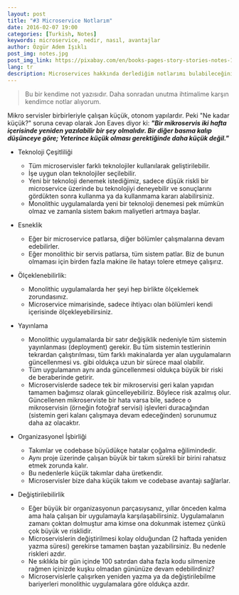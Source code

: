 ```yaml
---
layout: post
title: "#3 Microservice Notlarım"
date: 2016-02-07 19:00
categories: [Turkish, Notes]
keywords: microservice, nedir, nasıl, avantajlar
author: Özgür Adem Işıklı
post_img: notes.jpg
post_img_link: https://pixabay.com/en/books-pages-story-stories-notes-1245690
lang: tr
description: Microservices hakkında derlediğim notlarımı bulabileceğiniz bir makale.
---
```


> Bu bir kendime not yazısıdır. Daha sonradan unutma ihtimalime karşın kendimce notlar alıyorum.

Mikro servisler birbirleriyle çalışan küçük, otonom yapılardır. Peki "Ne kadar küçük?" soruna cevap olarak Jon Eaves diyor ki: **_"Bir mikroservis iki hafta içerisinde yeniden yazılabilir bir şey olmalıdır. Bir diğer basma kalıp düşünceye göre; Yeterince küçük olması gerektiğinde daha küçük değil."_**

- Teknoloji Çeşitliliği

  - Tüm microservisler farklı teknolojiler kullanılarak geliştirilebilir.
  - İşe uygun olan teknolojiler seçilebilir.
  - Yeni bir teknoloji denemek istediğimiz, sadece düşük riskli bir microservice üzerinde bu teknolojiyi deneyebilir ve sonuçlarını gördükten sonra kullanma ya da kullanmama kararı alabilirsiniz.
  - Monolithic uygulamalarda yeni bir teknoloji denemesi pek mümkün olmaz ve zamanla sistem bakım maliyetleri artmaya başlar.

- Esneklik

  - Eğer bir microservice patlarsa, diğer bölümler çalışmalarına devam edebilirler.
  - Eğer monolithic bir servis patlarsa, tüm sistem patlar. Biz de bunun olmaması için birden fazla makine ile hatayı tolere etmeye çalışırız.

- Ölçeklenebilirlik:

  - Monolithic uygulamalarda her şeyi hep birlikte ölçeklemek zorundasınız.
  - Microservice mimarisinde, sadece ihtiyacı olan bölümleri kendi içerisinde ölçekleyebilirsiniz.

- Yayınlama

  - Monolithic uygulamalarda bir satır değişiklik nedeniyle tüm sistemin yayınlanması (deployment) gerekir. Bu tüm sistemin testlerinin tekrardan çalıştırılması, tüm farklı makinalarda yer alan uygulamaların güncellenmesi vs. gibi oldukça uzun bir sürece maal olabilir.
  - Tüm uygulamanın aynı anda güncellenmesi oldukça büyük bir riski de beraberinde getirir.
  - Microservislerde sadece tek bir mikroservisi geri kalan yapıdan tamamen bağımsız olarak güncelleyebiliriz. Böylece risk azalmış olur. Güncellenen mikroserviste bir hata varsa bile, sadece o mikroservisin (örneğin fotoğraf servisi) işlevleri duracağından (sistemin geri kalanı çalışmaya devam edeceğinden) sorunumuz daha az olacaktır.

- Organizasyonel İşbirliği

  - Takımlar ve codebase büyüdükçe hatalar çoğalma eğilimindedir.
  - Aynı proje üzerinde çalışan büyük bir takım sürekli bir birini rahatsız etmek zorunda kalır.
  - Bu nedenlerle küçük takımlar daha üretkendir.
  - Microservisler bize daha küçük takım ve codebase avantajı sağlarlar.

- Değiştirilebilirlik
  - Eğer büyük bir organizasyonun parçasıysanız, yıllar önceden kalma ama hala çalışan bir uygulamayla karşılaşabilirsiniz. Uygulamalanın zamanı çoktan dolmuştur ama kimse ona dokunmak istemez çünkü çok büyük ve risklidir.
  - Microservislerin değiştirilmesi kolay olduğundan (2 haftada yeniden yazma süresi) gerekirse tamamen baştan yazabilirsiniz. Bu nedenle riskleri azdır.
  - Ne sıklıkla bir gün içinde 100 satırdan daha fazla kodu silmenize rağmen içinizde kuşku olmadan gününüze devam edebilirdiniz?
  - Microservislerle çalışırken yeniden yazma ya da değiştirilebilme bariyerleri monolithic uygulamalara göre oldukça azdır.
